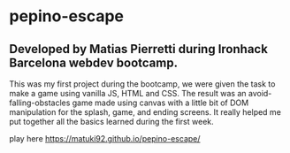 # pepino-escape

## Developed by Matias Pierretti during Ironhack Barcelona webdev bootcamp.

This was my first project during the bootcamp, we were given the task to make a game using vanilla JS, HTML and CSS. The result was an avoid-falling-obstacles game made using canvas with a little bit of DOM manipulation for the splash, game, and ending screens. It really helped me put together all the basics learned during the first week.

play here
https://matuki92.github.io/pepino-escape/
